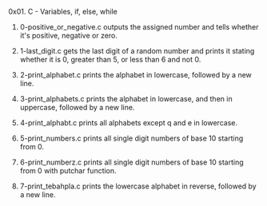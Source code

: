 0x01. C - Variables, if, else, while

1. 0-positive_or_negative.c outputs the assigned number and tells whether it's positive, negative or zero.

2. 1-last_digit.c gets the last digit of a random number and prints it stating whether it is 0, greater than 5, or less than 6 and not 0.

3. 2-print_alphabet.c prints the alphabet in lowercase, followed by a new line.

4. 3-print_alphabets.c prints the alphabet in lowercase, and then in uppercase, followed by a new line.

5. 4-print_alphabt.c prints all  alphabets except q and e in lowercase.

6. 5-print_numbers.c prints all single digit numbers of base 10 starting from 0.

7. 6-print_numberz.c prints all single digit numbers of base 10 starting from 0 with putchar function.

8. 7-print_tebahpla.c prints the lowercase alphabet in reverse, followed by a new line.
